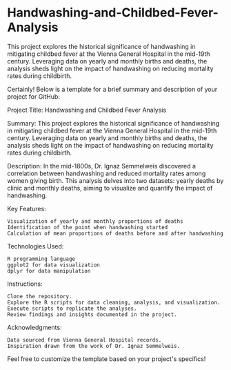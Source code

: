 # Handwashing-and-Childbed-Fever-Analysis
This project explores the historical significance of handwashing in mitigating childbed fever at the Vienna General Hospital in the mid-19th century. Leveraging data on yearly and monthly births and deaths, the analysis sheds light on the impact of handwashing on reducing mortality rates during childbirth.

Certainly! Below is a template for a brief summary and description of your project for GitHub:

Project Title:
Handwashing and Childbed Fever Analysis

Summary:
This project explores the historical significance of handwashing in mitigating childbed fever at the Vienna General Hospital in the mid-19th century. Leveraging data on yearly and monthly births and deaths, the analysis sheds light on the impact of handwashing on reducing mortality rates during childbirth.

Description:
In the mid-1800s, Dr. Ignaz Semmelweis discovered a correlation between handwashing and reduced mortality rates among women giving birth. This analysis delves into two datasets: yearly deaths by clinic and monthly deaths, aiming to visualize and quantify the impact of handwashing.

Key Features:

    Visualization of yearly and monthly proportions of deaths
    Identification of the point when handwashing started
    Calculation of mean proportions of deaths before and after handwashing

Technologies Used:

    R programming language
    ggplot2 for data visualization
    dplyr for data manipulation

Instructions:

    Clone the repository.
    Explore the R scripts for data cleaning, analysis, and visualization.
    Execute scripts to replicate the analyses.
    Review findings and insights documented in the project.

Acknowledgments:

    Data sourced from Vienna General Hospital records.
    Inspiration drawn from the work of Dr. Ignaz Semmelweis.

Feel free to customize the template based on your project's specifics!
